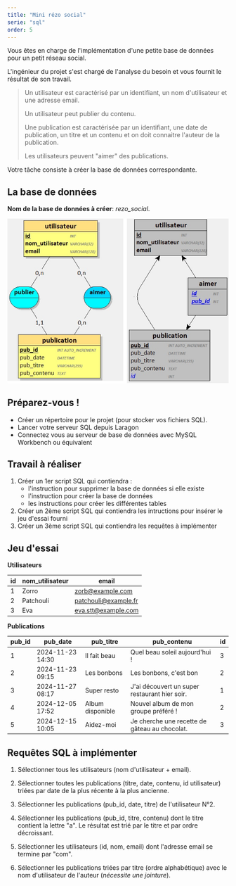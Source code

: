 ```yaml
---
title: "Mini rézo social"
serie: "sql"
order: 5
---
```


Vous êtes en charge de l'implémentation d'une petite base de données pour un petit réseau social.

L'ingénieur du projet s'est chargé de l'analyse du besoin et vous fournit le résultat de son travail.

> Un utilisateur est caractérisé par un identifiant, un nom d'utilisateur et une adresse email.
>
> Un utilisateur peut publier du contenu.
>
> Une publication est caractérisée par un identifiant, une date de publication, un titre et un contenu et on doit connaitre l'auteur de la publication.
>
> Les utilisateurs peuvent "aimer" des publications.

Votre tâche consiste à créer la base de données correspondante.

## La base de données 

**Nom de la base de données à créer**: *rezo_social*.

![MCD et MLD](./rezo-social-mcdmld.jpg)

## Préparez-vous !

- Créer un répertoire pour le projet (pour stocker vos fichiers SQL).
- Lancer votre serveur SQL depuis Laragon
- Connectez vous au serveur de base de données avec MySQL Workbench ou équivalent

## Travail à réaliser 

1. Créer un 1er script SQL qui contiendra :
    - l'instruction pour supprimer la base de données si elle existe
    - l'instruction pour créer la base de données
    - les instructions pour créer les différentes tables
2. Créer un 2ème script SQL qui contiendra les intructions pour insérer le jeu d'essai fourni
3. Créer un 3ème script SQL qui contiendra les requêtes à implémenter

## Jeu d'essai

**Utilisateurs**

| id | nom_utilisateur | email |
| --- | --- | --- |
| 1 | Zorro | zorb@example.com |
| 2 | Patchouli | patchouli@example.fr |
| 3 | Eva | eva.stt@example.com |

**Publications**

| pub_id | pub_date | pub_titre | pub_contenu | id |
| --- | --- | --- | --- | --- |
| 1 | 2024-11-23 14:30 | Il fait beau | Quel beau soleil aujourd'hui ! | 3 | 
| 2 | 2024-11-23 09:15 | Les bonbons | Les bonbons, c'est bon | 2 | 
| 3 | 2024-11-27 08:17 | Super resto | J'ai découvert un super restaurant hier soir. | 1 | 
| 4 | 2024-12-05 17:52 | Album disponible | Nouvel album de mon groupe préféré ! | 2 | 
| 5 | 2024-12-15 10:05 | Aidez-moi | Je cherche une recette de gâteau au chocolat. | 3 | 


## Requêtes SQL à implémenter

1. Sélectionner tous les utilisateurs (nom d'utilisateur + email).

2. Sélectionner toutes les publications (titre, date, contenu, id utilisateur) triées par date de la plus récente à la plus ancienne.

3. Sélectionner les publications (pub_id, date, titre) de l'utilisateur N°2.

4. Sélectionner les publications (pub_id, titre, contenu) dont le titre contient la lettre "a". Le résultat est trié par le titre et par ordre décroissant.

5. Sélectionner les utilisateurs (id, nom, email) dont l'adresse email se termine par "com".

6. Sélectionner les publications triées par titre (ordre alphabétique) avec le nom d'utilisateur de l'auteur (*nécessite une jointure*).
